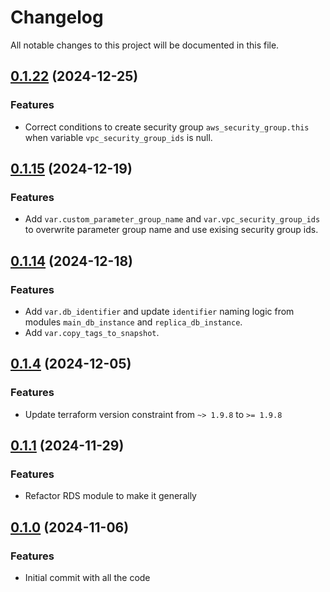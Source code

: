 # Changelog

All notable changes to this project will be documented in this file.

## [0.1.22]() (2024-12-25)
### Features
* Correct conditions to create security group `aws_security_group.this` when variable `vpc_security_group_ids` is null.

## [0.1.15]() (2024-12-19)
### Features
* Add `var.custom_parameter_group_name` and `var.vpc_security_group_ids` to overwrite parameter group name and use exising security group ids.

## [0.1.14]() (2024-12-18)
### Features
* Add `var.db_identifier` and update `identifier` naming logic from modules `main_db_instance` and `replica_db_instance`.
* Add `var.copy_tags_to_snapshot`.

## [0.1.4]() (2024-12-05)
### Features
* Update terraform version constraint from `~> 1.9.8` to `>= 1.9.8` 

## [0.1.1]() (2024-11-29)
### Features
* Refactor RDS module to make it generally

## [0.1.0]() (2024-11-06)
### Features
* Initial commit with all the code

